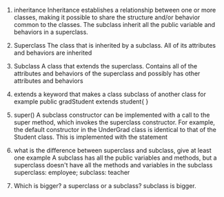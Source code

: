 1. inheritance
Inheritance establishes a relationship between one or more classes, making it possible to share the structure and/or behavior common 
to the classes.
The subclass inherit all the public variable and behaviors in a superclass.

2. Superclass
The class that is inherited by a subclass. All of its attributes and behaviors are inherited
3. Subclass
A class that extends the superclass. Contains all of the attributes and behaviors of the superclass and possibly has other attributes and
behaviors

4. extends
a keyword that makes a class subclass of another class
for example
public gradStudent extends student{ }

5. super()
A subclass constructor can be implemented with a call to the super method, which invokes the superclass constructor. 
For example, the default constructor in the UnderGrad class is identical to that of the Student class. This is 
implemented with the statement


6. what is the difference between superclass and subclass, give at least one example
A subclass has all the public variables and methods, but a superclass doesn't have all the methods and variables in the subclass
superclass: employee; subclass: teacher

7. Which is bigger? a superclass or a subclass?
subclass is bigger.
